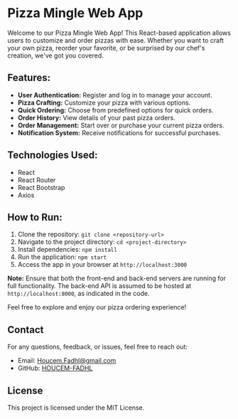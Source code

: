 # Pizza Mingle Web App
Welcome to our Pizza Mingle Web App! This React-based application allows users to customize and order pizzas with ease. Whether you want to craft your own pizza, reorder your favorite, or be surprised by our chef's creation, we've got you covered.

## Features:

- **User Authentication:** Register and log in to manage your account.
- **Pizza Crafting:** Customize your pizza with various options.
- **Quick Ordering:** Choose from predefined options for quick orders.
- **Order History:** View details of your past pizza orders.
- **Order Management:** Start over or purchase your current pizza orders.
- **Notification System:** Receive notifications for successful purchases.

## Technologies Used:

- React
- React Router
- React Bootstrap
- Axios

## How to Run:

1. Clone the repository: `git clone <repository-url>`
2. Navigate to the project directory: `cd <project-directory>`
3. Install dependencies: `npm install`
4. Run the application: `npm start`
5. Access the app in your browser at `http://localhost:3000`

**Note:** Ensure that both the front-end and back-end servers are running for full functionality. The back-end API is assumed to be hosted at `http://localhost:8000`, as indicated in the code.

Feel free to explore and enjoy our pizza ordering experience!

## Contact

For any questions, feedback, or issues, feel free to reach out:

- Email: [Houcem.Fadhl@gmail.com](mailto:Houcem.Fadhl@gmail.com)
- GitHub: [HOUCEM-FADHL](https://github.com/HOUCEM-FADHL)

## License

This project is licensed under the MIT License.
